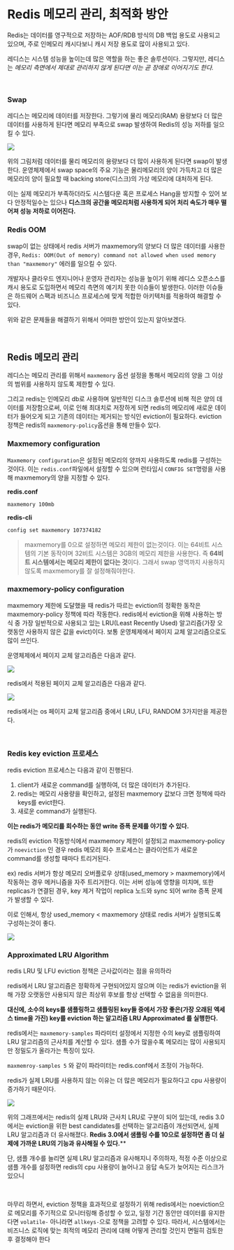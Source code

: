 # Redis 메모리 관리, 최적화 방안

Redis는 데이터를 영구적으로 저장하는 AOF/RDB 방식의 DB 백업 용도로 사용되고 있으며, 주로 인메모리 캐시다보니 캐시 저장 용도로 많이 사용되고 있다.

레디스는 시스템 성능을 높이는데 많은 역할을 하는 좋은 솔루션이다. 그렇지만, 레디스는 *메모리 측면에서  제대로 관리하지 않게 된다면 이는 곧 장애로 이어지기도 한다.*

<br>

### Swap

레디스는 메모리에 데이터를 저장한다. 그렇기에 물리 메모리(RAM) 용량보다 더 많은 데이터를 사용하게 된다면 메모리 부족으로 swap 발생하여 Redis의 성능 저하를 일으킬 수 있다.

![](https://s-core.co.kr/wp-content/uploads/2023/03/51_2.jpg)

위의 그림처럼 데이터를 물리 메모리의 용량보다 더 많이 사용하게 된다면 swap이 발생한다. 운영체제에서 swap space의 주요 기능은 물리메모리의 양이 가득차고 더 많은 메모리의 양이 필요할 때 backing store(디스크)의 가상 메모리에 대처하게 된다.

이는 실제 메모리가 부족하더라도 시스템다운 혹은 프로세스 Hang을 방지할 수 있어 보다 안정적일수는 있으나 **디스크의 공간을 메모리처럼 사용하게 되어 처리 속도가 매우 떨어져 성능 저하로 이어진다.**

### Redis OOM

swap이 없는 상태에서 redis 서버가 maxmemory의 양보다 더 많은 데이터를 사용한 경우, `Redis: OOM(Out of memory) command not allowed when used memory than "maxmemory"` 에러를 일으킬 수 있다.

개발자나 클라우드 엔지니어나 운영자 관리자는 성능을 높이기 위해 레디스 오픈소스를 캐시 용도로 도입하면서 메모리 측면의 예기치 못한 이슈들이 발생한다. 이러한 이슈들은 하드웨어 스팩과 비즈니스 프로세스에 맞게 적합한 아키텍처를 적용하여 해결할 수 있다.

위와 같은 문제들을 해결하기 위해서 어떠한 방안이 있는지 알아보겠다.

<br>

## Redis 메모리 관리

레디스는 메모리 관리를 위해서 `maxmemory`  옵션 설정을 통해서 메모리의 양을 그 이상의 범위를 사용하지 않도록 제한할 수 있다.

그리고 redis는 인메모리 db로 사용하며 일반적인 디스크 솔루션에 비해 적은 양의 데이터를 저장함으로써, 이로 인해 최대치로 저장하게 되면 redis의 메모리에 새로운 데이터가 들어오게 되고 기존의 데이터는 제거되는 방식인 eviction이 필요하다. eviction 정책은 redis의 `maxmemory-policy`옵션을 통해 만들수 있다.

### Maxmemory configuration

`Maxmemory configuration`은 설정된 메모리의 양까지 사용하도록 redis를 구성하는 것이다. 이는 `redis.conf`파일에서 설정할 수 있으며 런타임시 `CONFIG SET`명령을 사용해 maxmemory의 양을 지정할 수 있다.

**redis.conf**
```
maxmemory 100mb
```

**redis-cli**
```bash
config set maxmemory 107374182
```

> maxmemory를 0으로 설정하면 메모리 제한이 없는것이다. 이는 64비트 시스템의 기본 동작이며 32비트 시스템은 3GB의 메모리 제한을 사용한다. 즉 **64비트 시스템에서는 메모리 제한이 없다는 것**이다. 그래서 swap 영역까지 사용하지 않도록 maxmemory를 잘 설정해줘야한다.


### maxmemory-policy configuration

maxmemory 제한에 도달했을 때 redis가 따르는 eviction의 정확한 동작은 maxmemory-policy 정책에 따라 작동한다. redis에서 eviction을 위해 사용하는 방식 중 가장 일반적으로 사용되고 있는 LRU(Least Recently Used) 알고리즘(가장 오랫동안 사용하지 않은 값을 evict)이다. 보통 운영체제에서 페이지 교체 알고리즘으로도 많이 쓰인다.

운영체제에서 페이지 교체 알고리즘은 다음과 같다.

![](https://s-core.co.kr/wp-content/uploads/2023/03/51_4.jpg)


redis에서 적용된 페이지 교체 알고리즘은 다음과 같다.

![](https://s-core.co.kr/wp-content/uploads/2023/03/51_5.jpg)

redis에서는 os 페이지 교체 알고리즘 중에서 LRU, LFU, RANDOM 3가지만을 제공한다.


<br>

### Redis key eviction 프로세스

redis eviction 프로세스는 다음과 같이 진행된다.
1. client가 새로운 command를 실행하여, 더 많은 데이터가 추가된다.
2. redis는 메모리 사용량을 확인하고, 설정된 maxmemory 값보다 크면 정책에 따라 keys를 evict한다.
3. 새로운 command가 실행된다.

**이는 redis가 메모리를 회수하는 동안 write 증폭 문제를 야기할 수 있다.**

redis의 eviction 작동방식에서 maxmemory 제한이 설정되고 maxmemory-policy가 `noeviction` 인 경우 redis 메모리 회수 프로세스는 클라이언트가 새로운 command를 생성할 때마다 트리거된다.

ex) redis 서버가 항상 메모리 오버플로우 상태(used_memory > maxmemory)에서 작동하는 경우 메커니즘을 자주 트리거한다. 이는 서버 성능에 영향을 미치며, 또한 replicas가 연결된 경우, key 제거 작업이 replica 노드와 sync 되어 write 증폭 문제가 발생할 수 있다.

이로 인해서, 항상 used_memory < maxmemory 상태로 redis 서버가 실행되도록 구성하는것이 좋다.

![](https://s-core.co.kr/wp-content/uploads/2023/03/51_6.jpg)



### Approximated LRU Algorithm

redis LRU 및 LFU eviction 정책은 근사값이라는 점을 유의하라

redis에서 LRU 알고리즘은 정확하게 구현되어있지 않으며 이는 redis가 eviction을 위해 가장 오랫동안 사용되지 않은 최상위 후보를 항상 선택할 수 없음을 의미한다.

**대신에, 소수의 keys를 샘플링하고 샘플링된 key들 중에서 가장 좋은(가장 오래된 엑세스 time을 가진) key를 eviction 하는 알고리즘 LRU Approximated 를 실행한다.**

redis에서는 `maxmemory-samples` 파라미터 설정에서 지정한 수의 key로 샘플링하여 LRU 알고리즘의 근사치를 계산할 수 있다. 샘플 수가 많을수록 메모리는 많이 사용되지만 정밀도가 올라가는 특징이 있다.

`maxmemroy-samples 5` 와 같이 파라미터는 redis.conf에서 조정이 가능하다.

redis가 실제 LRU를 사용하지 않는 이유는 더 많은 메모리가 필요하다고 cpu 사용량이 증가하기 때문이다.

![](https://s-core.co.kr/wp-content/uploads/2023/03/51_8.jpg)

위의 그래프에서는 redis의 실제 LRU와 근사치 LRU로 구분이 되어 있는데, redis 3.0에서는 eviction을 위한 best candidates를 선택하는 알고리즘이 개선되면서, 실제 LRU 알고리즘과 더 유사해졌다. **Redis 3.0에서 샘플링 수를 10으로 설정하면 좀 더 실제에 가까운 LRU의 기능과 유사해질 수 있다.****

단, 샘플 개수를 늘리면 실제 LRU 알고리즘과 유사해지니 주의하자, 적정 수준 이상으로 샘플 개수를 설정하면 redis의 cpu 사용량이 늘어나고 응답 속도가 늦어지는 리스크가 있으니

<br>

마무리 하면서, eviction 정책을 효과적으로 설정하기 위해 redis에서는 noeviction으로 메모리를 주기적으로 모니터링해 증성할 수 있고, 일정 기간 동안만 데이터를 유지한다면 `volatile-` 아니라면 `allkeys-`으로 정책을 고려할 수 있다. 따라서, 시스템에서는 비즈니스 로직에 맞는 최적의 메모리 관리에 대해 어떻게 관리할 것인지 면밀히 검토한 후 결정해야 한다


